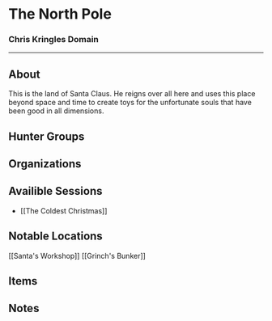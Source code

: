 # The North Pole
### Chris Kringles Domain
---
## About
This is the land of Santa Claus. He reigns over all here and uses this place beyond space and time to create toys for the unfortunate souls that have been good in all dimensions.

## Hunter Groups
## Organizations

## Availible Sessions
- [[The Coldest Christmas]]
## Notable Locations
[[Santa's Workshop]]
[[Grinch's Bunker]]
## Items

## Notes